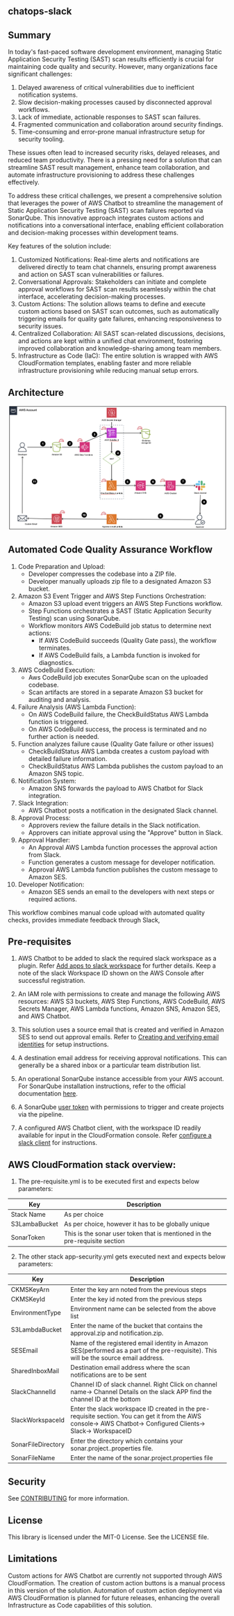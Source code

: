 ## chatops-slack

## Summary
In today's fast-paced software development environment, managing Static Application Security Testing (SAST) scan results efficiently is crucial for maintaining code quality and security. However, many organizations face significant challenges:
1. Delayed awareness of critical vulnerabilities due to inefficient notification systems.
2. Slow decision-making processes caused by disconnected approval workflows.
3. Lack of immediate, actionable responses to SAST scan failures.
4. Fragmented communication and collaboration around security findings.
5. Time-consuming and error-prone manual infrastructure setup for security tooling.

These issues often lead to increased security risks, delayed releases, and reduced team productivity. There is a pressing need for a solution that can streamline SAST result management, enhance team collaboration, and automate infrastructure provisioning to address these challenges effectively.

To address these critical challenges, we present a comprehensive solution that leverages the power of AWS Chatbot to streamline the management of Static Application Security Testing (SAST) scan failures reported via SonarQube. This innovative approach integrates custom actions and notifications into a conversational interface, enabling efficient collaboration and decision-making processes within development teams.

Key features of the solution include:
1. Customized Notifications: Real-time alerts and notifications are delivered directly to team chat channels, ensuring prompt awareness and action on SAST scan vulnerabilities or failures.
2. Conversational Approvals: Stakeholders can initiate and complete approval workflows for SAST scan results seamlessly within the chat interface, accelerating decision-making processes.
3. Custom Actions: The solution allows teams to define and execute custom actions based on SAST scan outcomes, such as automatically triggering emails for quality gate failures, enhancing responsiveness to security issues.
4. Centralized Collaboration: All SAST scan-related discussions, decisions, and actions are kept within a unified chat environment, fostering improved collaboration and knowledge-sharing among team members.
5. Infrastructure as Code (IaC): The entire solution is wrapped with AWS CloudFormation templates, enabling faster and more reliable infrastructure provisioning while reducing manual setup errors.

## Architecture
![Architecture Diagram](./Architecture.png)

## Automated Code Quality Assurance Workflow

1. Code Preparation and Upload: 
    - Developer compresses the codebase into a ZIP file.
    - Developer manually uploads zip file to a designated Amazon S3 bucket.
2. Amazon S3 Event Trigger and AWS Step Functions Orchestration:
    - Amazon S3 upload event triggers an AWS Step Functions workflow.
    - Step Functions orchestrates a SAST (Static Application Security Testing) scan using SonarQube.
    - Workflow monitors AWS CodeBuild job status to determine next actions: 
        * If AWS CodeBuild succeeds (Quality Gate pass), the workflow terminates. 
        * If  AWS CodeBuild fails, a Lambda function is invoked for diagnostics.
3. AWS CodeBuild Execution:
    - Aws CodeBuild job executes SonarQube scan on the uploaded codebase.
    - Scan artifacts are stored in a separate Amazon S3 bucket for auditing and analysis.
4. Failure Analysis (AWS Lambda Function):
    - On AWS CodeBuild failure, the CheckBuildStatus AWS Lambda function is triggered.
    - On AWS CodeBuild success, the process is terminated and no further action is needed.
5. Function analyzes failure cause (Quality Gate failure or other issues)  
    - CheckBuildStatus AWS Lambda creates a custom payload with detailed failure information.
    - CheckBuildStatus AWS Lambda publishes the custom payload to an Amazon SNS topic.
6. Notification System:
    - Amazon SNS forwards the payload to AWS Chatbot for Slack integration.
7. Slack Integration:
    - AWS Chatbot posts a notification in the designated Slack channel.
8. Approval Process:
    - Approvers review the failure details in the Slack notification.
    - Approvers can initiate approval using the "Approve" button in Slack.
9. Approval Handler:
    - An Approval AWS Lambda function processes the approval action from Slack.
    - Function generates a custom message for developer notification.
    - Approval AWS Lambda function publishes the custom message to Amazon SES.
10. Developer Notification: 
    - Amazon SES sends an email to the developers with next steps or required actions.

This workflow combines manual code upload with automated quality checks, provides immediate feedback through Slack,

## Pre-requisites
1. AWS Chatbot to be added to slack the required slack workspace as a plugin. Refer [Add apps to slack workspace](https://slack.com/intl/en-in/help/articles/202035138-Add-apps-to-your-Slack-workspace) for further details. Keep a note of the slack Workspace ID shown on the AWS Console after successful registration.

2. An IAM role with permissions to create and manage the following AWS resources: AWS S3 buckets, AWS Step Functions, AWS CodeBuild, AWS Secrets Manager, AWS Lambda functions, Amazon SNS, Amazon SES, and AWS Chatbot.

3. This solution uses a source email that is created and verified in Amazon SES to send out approval emails. Refer to [Creating and verifying email identities](https://docs.aws.amazon.com/ses/latest/dg/creating-identities.html#verify-email-addresses-procedure) for setup instructions.

4. A destination email address for receiving approval notifications. This can generally be a shared inbox or a particular team distribution list. 

5. An operational SonarQube instance accessible from your AWS account. For SonarQube installation instructions, refer to the official documentation [here](https://docs.sonarsource.com/sonarqube/latest/setup-and-upgrade/install-the-server/introduction/).

6. A SonarQube [user token](https://docs.sonarsource.com/sonarqube/latest/user-guide/user-account/generating-and-using-tokens/) with permissions to trigger and create projects via the pipeline.

7. A configured AWS Chatbot client, with the workspace ID readily available for input in the CloudFormation console. Refer [configure a slack client](https://docs.aws.amazon.com/chatbot/latest/adminguide/slack-setup.html#slack-client-setup) for instructions.

## AWS CloudFormation stack overview:
1. The pre-requisite.yml is to be executed first and expects below parameters:

| Key | Description |
| --------------- | --------------- |
| Stack Name | As per choice |
| S3LambaBucket | As per choice, however it has to be globally unique |
| SonarToken | This is the sonar user token that is mentioned in the pre-requisite section |

2. The other stack app-security.yml gets executed next and expects below parameters:

| Key | Description |
| --------------- | --------------- |
| CKMSKeyArn | Enter the key arn noted from the previous steps |
| CKMSKeyId | Enter the key id noted from the previous steps |
| EnvironmentType | Environment name can be selected from the above list |
| S3LambdaBucket | Enter the name of the bucket that contains the approval.zip and notification.zip. |
| SESEmail | Name of the registered email identity in Amazon SES(performed as a part of the pre-requisite). This will be the source email address. |
| SharedInboxMail | Destination email address where the scan notifications are to be sent |
| SlackChannelId | Channel ID of slack channel. Right Click on channel name→ Channel Details on the slack APP find the channel ID at the bottom |
| SlackWorkspaceId | Enter the slack workspace ID created in the pre-requisite section.  You can get it from the AWS console→ AWS Chatbot→ Configured Clients→ Slack→ WorkspaceID |
| SonarFileDirectory | Enter the directory which contains your sonar.project.<env>.properties file. |
| SonarFileName | Enter the name of the sonar.project.<env>properties file |

## Security

See [CONTRIBUTING](CONTRIBUTING.md#security-issue-notifications) for more information.

## License

This library is licensed under the MIT-0 License. See the LICENSE file.


## Limitations
Custom actions for AWS Chatbot are currently not supported through AWS CloudFormation. The creation of custom action buttons is a manual process in this version of the solution. Automation of custom action deployment via AWS CloudFormation is planned for future releases, enhancing the overall Infrastructure as Code capabilities of this solution.


